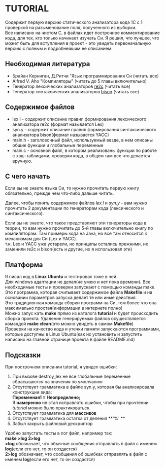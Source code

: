 # TUTORIAL
Содержит первую версию статического анализатора кода 1С с 1 проверкой на разыменование поля, полученного из выборки.  
Все написано на чистом C, в файлах идет построчное комментирование кода, для тех, кто только начинает изучать Си.
Я решил, что лучшее, что может быть для вступления в проект - это увидеть первоначальную версию с полным и подробнейшим ее описанием.
## Необходимая литература
* Брайан Керниган, Д.Ритчи "Язык программирования Си (читать все)  
* Alfred V. Aho "Компиляторы" (читать до 5 главы включительно)  
* Генератор лексических анализаторов [re2c](https://re2c.org/manual/manual_c.html) (читать все)  
* Генератор синтаксических анализаторов [bison](https://www.gnu.org/software/bison/manual/bison.html) (читать все)  
## Содержимое файлов
- lex.l - содержит описание правил формирования лексического анализатора re2c (формат называется Lex)  
- syn.y - содержит описание правил формирования синтаксического анализатора bison(формат называется YACC)  
- main.h - заголовочный файл, используемый везде, в нем описаны общие функции и глобальные переменные  
- main.c - основной файл, в котором реализованы функции по работе с хэш-таблицами, проверки кода,
в общем там все что делается вручную.  
## С чего начать
Если вы не знаете языка Си, то нужно прочитать первую книгу обязательно, прежде чем что-либо дальше читать.

Далее, чтобы понять содержимое файлов *lex.l* и *syn.y* - вам нужно прочитать 2 документации по генераторам кода (лексического и синтаксического).

Если вы не знаете, что такое представляют эти генераторы кода в теории, то вам нужно прочитать до 5-й главы включительно книгу по компиляторам. Там примеры кода на Java, но все там относится к механизмам для Си (Lex и YACC).  
т.к. Lex и YACC уже устарели, но принципы остались прежними, их заменили re2c и bison(есть и другие, но я использовал эти)
## Платформа
Я писал код в **Linux Ubuntu** и тестировал тоже в ней.  
Для windows адаптации не делал(не умею и нет пока времени).
Все необходимые тесты и проверки запускают с помощью команды make.  
Это программа, которая считывает содержимое файла **Makefile** и на основании параметров запуска делает те или иные действия.  
Это традиционная команда сборки программ на Си, тем более что она максимально простая(информации в интернете полно)  
Можно запус кать **make** прямо из каталога **tutorial** и будет происходить сборка проекта.
Удаление генерируемых файлов осуществляется командой **make clean**(это можно увидеть в самом **Makefile**)  
Проверки на качество кода и утечки памяти запускаются программами, которые доступны в Linux Ubuntu(как их установить и запустить написано на главной странице проекта в файле README.md)  
## Подсказки
При построчном описании tutorial, я увидел ошибки:  
1. При вызове destroy_lex не все глобальные переменные сбрасываются на значения по умолчанию  
2. Отсутствует грамматика в файле syn.y, которая бы анализировала конструкции вида:  
**Переменная1 = Неопределено;**  
Я **намеренно** не стал исправлять ошибки, чтобы при прочтении *tutorial* можно было практиковаться.
3. Отсутствует грамматика для **массивов**
4. Отсутствует грамматика остатка от деления **'%'     **
5. Забыл закрыть файловый дескриптор

Удобно запустать тесты в лог файл, например так:  
**make >log 2>log**  
**>log** обозначает, что обычные сообщения отправлять в файл с именем **log**(если его нет, то он создастся)  
**2>log** обозначает, что сообщения об ошибках отправлять в файл с именем **log**(если его нет, то он создастся)  


